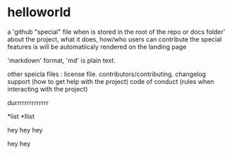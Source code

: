 # helloworld

a 'github "special" file when is stored in the root of the repo or docs folder'  about the project, what it does, how/who users can contribute
  the special features is will be automatiicaly rendered on the landing page
  
  'markdown' format, 'md' is plain text.
 
 
other speicla files : 
  license file. 
  contributors/contributing. 
  changelog
  support (how to get help with the project)
  code of conduct (rules when interacting with the project)

durrrrrrrrrrrrrr

*list
*Ilist



hey hey hey 

hey 
hey
